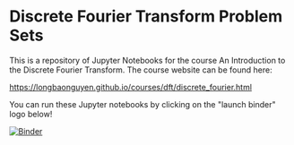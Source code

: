 # Discrete Fourier Transform Problem Sets


This is a repository of Jupyter Notebooks for the course An Introduction to the Discrete Fourier Transform. The course website can be found here:

<https://longbaonguyen.github.io/courses/dft/discrete_fourier.html>


You can run these Jupyter notebooks by clicking on the "launch binder" logo below!

[![Binder](https://mybinder.org/badge_logo.svg)](https://mybinder.org/v2/gh/LongBaoNguyen/discrete_fourier_problem_sets/master)
